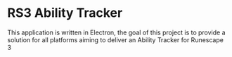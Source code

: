 # RS3 Ability Tracker

This application is written in Electron, the goal of this project is to provide a solution for all platforms aiming to deliver an Ability Tracker for Runescape 3
